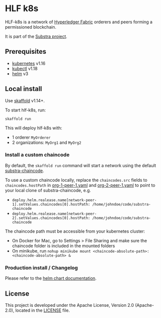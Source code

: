 # HLF k8s

HLF-k8s is a network of [Hyperledger Fabric](https://hyperledger-fabric.readthedocs.io/en/release-1.4) orderers and peers forming a permissioned blockchain.

It is part of the [Substra project](https://github.com/SubstraFoundation/substra).

## Prerequisites

- [kubernetes](https://kubernetes.io/) v1.16
- [kubectl](https://kubernetes.io/docs/reference/kubectl/overview/) v1.18
- [helm](https://github.com/helm/helm) v3

## Local install

Use [skaffold](https://github.com/GoogleContainerTools/skaffold) v1.14+.

To start hlf-k8s, run:

```
skaffold run
```

This will deploy hlf-k8s with:

- 1 orderer `MyOrderer`
- 2 organizations: `MyOrg1` and `MyOrg2`

### Install a custom chaincode

By default, the `skaffold run` command will start a network using the default [substra-chaincode](https://github.com/SubstraFoundation/substra-chaincode).

To use a custom chaincode locally, replace the `chaincodes.src` fields to `chaincodes.hostPath` in [org-1-peer-1.yaml](./examples/2-orgs-policy-any/values/org-1-peer-1.yaml) and [org-2-peer-1.yaml](./examples/2-orgs-policy-any/values/org-2-peer-1.yaml) to point to your local clone of substra-chaincode, e.g.

- `deploy.helm.realease.name[network-peer-1].setValues.chaincodes[0].hostPath: /home/johndoe/code/substra-chaincode`
- `deploy.helm.realease.name[network-peer-2].setValues.chaincodes[0].hostPath: /home/johndoe/code/substra-chaincode`

The chaincode path must be accessible from your kubernetes cluster:

- On Docker for Mac, go to Settings > File Sharing and make sure the chaincode folder is included in the mounted folders
- On minikube, run `nohup minikube mount <chaincode-absolute-path>:<chaincode-absolute-path> &`

### Production install / Changelog

Please refer to the [helm chart documentation](./charts/hlf-k8s/README.md).

## License

This project is developed under the Apache License, Version 2.0 (Apache-2.0), located in the [LICENSE](./LICENSE) file.

